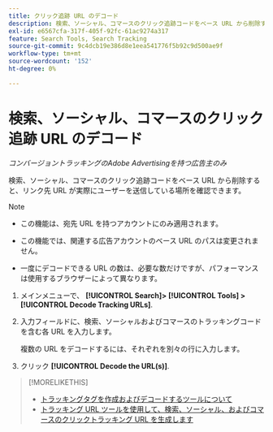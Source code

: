 ```yaml
---
title: クリック追跡 URL のデコード
description: 検索、ソーシャル、コマースのクリック追跡コードをベース URL から削除する方法を説明します。
exl-id: e6567cfa-317f-405f-92fc-61ac9274a317
feature: Search Tools, Search Tracking
source-git-commit: 9c4dcb19e386d8e1eea541776f5b92c9d500ae9f
workflow-type: tm+mt
source-wordcount: '152'
ht-degree: 0%

---
```


# 検索、ソーシャル、コマースのクリック追跡 URL のデコード

*コンバージョントラッキングのAdobe Advertisingを持つ広告主のみ*

検索、ソーシャル、コマースのクリック追跡コードをベース URL から削除すると、リンク先 URL が実際にユーザーを送信している場所を確認できます。

>[!NOTE]
>
>* この機能は、宛先 URL を持つアカウントにのみ適用されます。
>
>* この機能では、関連する広告アカウントのベース URL のパスは変更されません。
>
>* 一度にデコードできる URL の数は、必要な数だけですが、パフォーマンスは使用するブラウザーによって異なります。

1. メインメニューで、 **[!UICONTROL Search]> [!UICONTROL Tools] >[!UICONTROL Decode Tracking URLs]**.

1. 入力フィールドに、検索、ソーシャルおよびコマースのトラッキングコードを含む各 URL を入力します。

   複数の URL をデコードするには、それぞれを別々の行に入力します。

1. クリック **[!UICONTROL Decode the URL(s)]**.

>[!MORELIKETHIS]
>
>* [トラッキングタグを作成およびデコードするツールについて](tracking-tools-about.md)
>* [トラッキング URL ツールを使用して、検索、ソーシャル、およびコマースのクリックトラッキング URL を生成します](click-tracking-url-generate.md)
